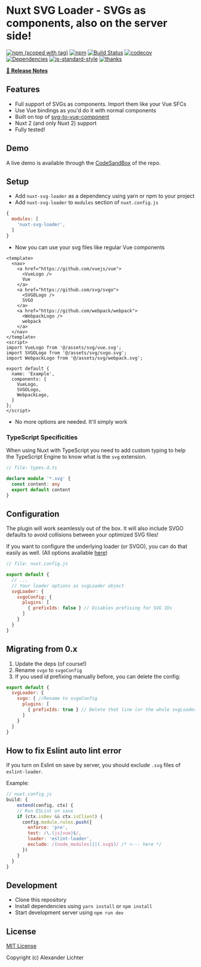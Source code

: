 # Nuxt SVG Loader - SVGs as components, also on the server side!
[![npm (scoped with tag)](https://img.shields.io/npm/v/nuxt-svg-loader/latest.svg?style=flat-square)](https://npmjs.com/package/nuxt-svg-loader)
[![npm](https://img.shields.io/npm/dt/nuxt-svg-loader.svg?style=flat-square)](https://npmjs.com/package/nuxt-svg-loader)
[![Build Status](https://travis-ci.com/Developmint/nuxt-svg-loader.svg?branch=master)](https://travis-ci.com/Developmint/nuxt-svg-loader)
[![codecov](https://codecov.io/gh/Developmint/nuxt-svg-loader/branch/master/graph/badge.svg)](https://codecov.io/gh/Developmint/nuxt-svg-loader)
[![Dependencies](https://david-dm.org/Developmint/nuxt-svg-loader/status.svg?style=flat-square)](https://david-dm.org/Developmint/nuxt-svg-loader)
[![js-standard-style](https://img.shields.io/badge/code_style-standard-brightgreen.svg?style=flat-square)](http://standardjs.com)
 [![thanks](https://img.shields.io/badge/thanks-%E2%99%A5-ff69b4.svg)](https://thanks.lichter.io/)

>

[📖 **Release Notes**](./CHANGELOG.md)

## Features

* Full support of SVGs as components. Import them like your Vue SFCs
* Use Vue bindings as you'd do it with normal components
* Built on top of [svg-to-vue-component](https://github.com/egoist/svg-to-vue-component)
* Nuxt 2 (and only Nuxt 2) support
* Fully tested!

## Demo

A live demo is available through the [CodeSandBox](https://codesandbox.io/s/github/Developmint/nuxt-svg-loader/tree/master) of the repo.

## Setup

- Add `nuxt-svg-loader` as a dependency using yarn or npm to your project
- Add `nuxt-svg-loader` to `modules` section of `nuxt.config.js`

```js
{
  modules: [
    'nuxt-svg-loader',
  ]
}
```

- Now you can use your svg files like regular Vue components
```
<template>
  <nav>
    <a href="https://github.com/vuejs/vue">
      <VueLogo />
      Vue
    </a>
    <a href="https://github.com/svg/svgo">
      <SVGOLogo />
      SVGO
    </a>
    <a href="https://github.com/webpack/webpack">
      <WebpackLogo />
      webpack
    </a>
  </nav>
</template>
<script>
import VueLogo from '@/assets/svg/vue.svg';
import SVGOLogo from '@/assets/svg/svgo.svg';
import WebpackLogo from '@/assets/svg/webpack.svg';

export default {
  name: 'Example',
  components: {
    VueLogo,
    SVGOLogo,
    WebpackLogo,
  }
};
</script>
```

- No more options are needed. It'll simply work

### TypeScript Specificities

When using Nuxt with TypeScript you need to add custom typing to help the TypeScript Engine to know what is the `svg` extension.

```ts
// file: types.d.ts

declare module '*.svg' {
  const content: any
  export default content
}
```

## Configuration

The plugin will work seamlessly out of the box.
It will also include SVGO defaults to avoid collisions between your optimized SVG files!
 
If you want to configure the underlying loader (or SVGO), you can do that easily as well.
(All options available [here](https://github.com/egoist/svg-to-vue-component#loader-options))

```js
// file: nuxt.config.js

export default {
  // ...
  // Your loader options as svgLoader object
  svgLoader: {
    svgoConfig: {
      plugins: [
        { prefixIds: false } // Disables prefixing for SVG IDs
      ]
    }
  }
}
```

## Migrating from 0.x

1. Update the deps (of course!)
2. Rename `svgo` to `svgoConfig`
3. If you used id prefixing manually before, you can delete the config:

```js
export default {
  svgLoader: {
    svgo: { //Rename to svgoConfig  
      plugins: [
        { prefixIds: true } // Delete that line (or the whole svgLoader object if you don't have any other configurations)
      ]
    }
  }
}
```

## How to fix Eslint auto lint error
If you turn on Eslint on save by server, you should exclude `.svg` files of `eslint-loader`.

Example:
```js
// nuxt.config.js
build: {
    extend(config, ctx) {
    // Run ESLint on save
    if (ctx.isDev && ctx.isClient) {
      config.module.rules.push({
        enforce: 'pre',
        test: /\.(js|vue)$/,
        loader: 'eslint-loader',
        exclude: /(node_modules)||(.svg$)/ /* <--- here */
      })
    }
  }
}
```

## Development

- Clone this repository
- Install dependencies using `yarn install` or `npm install`
- Start development server using `npm run dev`

## License

[MIT License](./LICENSE)

Copyright (c) Alexander Lichter
